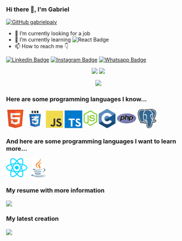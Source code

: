 ### Hi there 👋, I'm Gabriel

[![GitHub gabrielpaiv](https://img.shields.io/github/followers/gabrielpaiv?label=follow&style=social)](https://github.com/gabrielpaiv)

- 🔭 I’m currently looking for a job 
- 🌱 I’m currently learning ![React Badge](https://img.shields.io/badge/React_Native-20232A?style=&logo=react&logoColor=61DAFB)
- 📫 How to reach me 👇

[![Linkedin Badge](https://img.shields.io/badge/LinkedIn-0077B5?style=plastic&logo=linkedin&logoColor=white&link=https://www.linkedin.com/in/apg9/)](https://www.linkedin.com/in/apg9/)
[![Instagram Badge](https://img.shields.io/badge/Instagram-E4405F?style=plastic&logo=instagram&logoColor=white&link=https://www.instagram.com/cebola_sapiens/)](https://www.instagram.com/cebola_sapiens/)
[![Whatsapp Badge](https://img.shields.io/badge/WhatsApp-25D366?style=plastic&logo=whatsapp&logoColor=white&link=https://api.whatsapp.com/send?phone=5561981976488)](https://api.whatsapp.com/send?phone=5561981976488)

<!-- Quebra de linha -->
<p></p>

<div align="center">
    <img height="190em" src="https://github-readme-stats.vercel.app/api?username=gabrielpaiv&show_icons=true&theme=react">
    <img height="190em" src="https://github-readme-stats.vercel.app/api/top-langs/?username=gabrielpaiv&layout=compact&langs_count=10&theme=react">
</div>

<p></p>
<div align="center">
    <img src="http://github-readme-streak-stats.herokuapp.com?user=gabrielpaiv&theme=react&hide_border=true">
</div>

### Here are some programming languages I know...

<code><img alt="HTML" title="HTML" height="50" src="https://github.com/gabrielpaiv/gabrielpaiv/blob/64aac4772bc1e165b4b7e7b47a26a8483256ab42/.github/images/HTML.svg"></code>
<code><img alt="CSS" title="CSS" height="50" src="https://github.com/gabrielpaiv/gabrielpaiv/blob/64aac4772bc1e165b4b7e7b47a26a8483256ab42/.github/images/CSS.svg"></code>
<code><img alt="JavaScript" title="JS" height="48" src="https://github.com/gabrielpaiv/gabrielpaiv/blob/64aac4772bc1e165b4b7e7b47a26a8483256ab42/.github/images/Javascript.svg"></code>
<code><img alt="TypesCript" title="TS" height="48" src="https://github.com/gabrielpaiv/gabrielpaiv/blob/64aac4772bc1e165b4b7e7b47a26a8483256ab42/.github/images/Typescript.svg"></code>
<code><img alt="NodeJS" title="NodeJS" height="48" src="https://github.com/gabrielpaiv/gabrielpaiv/blob/64aac4772bc1e165b4b7e7b47a26a8483256ab42/.github/images/Node.svg"></code>
<code><img alt="C" title="C" height="52" src="https://github.com/gabrielpaiv/gabrielpaiv/blob/64aac4772bc1e165b4b7e7b47a26a8483256ab42/.github/images/C.svg"></code>
<code><img alt="PHP" title="PHP" height="52" src="https://github.com/gabrielpaiv/gabrielpaiv/blob/64aac4772bc1e165b4b7e7b47a26a8483256ab42/.github/images/PHP.svg"></code>
<code><img alt="PostgreSQL" title="PostgreSQL" height="52" src="https://github.com/gabrielpaiv/gabrielpaiv/blob/64aac4772bc1e165b4b7e7b47a26a8483256ab42/.github/images/PostgreSQL.svg"></code>

### And here are some programming languages ​​I want to learn more...

<code><img alt="React" title="React" height="52" src="https://github.com/gabrielpaiv/gabrielpaiv/blob/64aac4772bc1e165b4b7e7b47a26a8483256ab42/.github/images/React.svg"></code>
<code><img alt="Java" title="Java" height="52" src="https://github.com/gabrielpaiv/gabrielpaiv/blob/64aac4772bc1e165b4b7e7b47a26a8483256ab42/.github/images/Java.svg"></code>

### My resume with more information

<a  href="https://github.com/gabrielpaiv/curriculoWeb">
    <img align="center" src="https://github-readme-stats.vercel.app/api/pin/?username=gabrielpaiv&theme=react&repo=curriculoweb">
</a>

### My latest creation
<a  href="https://github.com/gabrielpaiv/nlw_together">
    <img align="center" src="https://github-readme-stats.vercel.app/api/pin/?username=gabrielpaiv&theme=react&repo=nlw_together">
</a>
